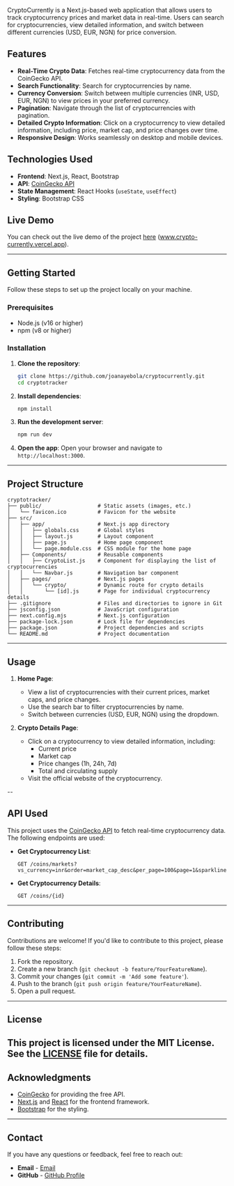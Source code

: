 CryptoCurrently is a Next.js-based web application that allows users to track cryptocurrency prices and market data in real-time. Users can search for cryptocurrencies, view detailed information, and switch between different currencies (USD, EUR, NGN) for price conversion.

## Features

- **Real-Time Crypto Data**: Fetches real-time cryptocurrency data from the CoinGecko API.
- **Search Functionality**: Search for cryptocurrencies by name.
- **Currency Conversion**: Switch between multiple currencies (INR, USD, EUR, NGN) to view prices in your preferred currency.
- **Pagination**: Navigate through the list of cryptocurrencies with pagination.
- **Detailed Crypto Information**: Click on a cryptocurrency to view detailed information, including price, market cap, and price changes over time.
- **Responsive Design**: Works seamlessly on desktop and mobile devices.

## Technologies Used

- **Frontend**: Next.js, React, Bootstrap
- **API**: [CoinGecko API](https://www.coingecko.com/en/api)
- **State Management**: React Hooks (`useState`, `useEffect`)
- **Styling**: Bootstrap CSS

## Live Demo

You can check out the live demo of the project [here](#) (www.crypto-currently.vercel.app).

---

## Getting Started

Follow these steps to set up the project locally on your machine.

### Prerequisites

- Node.js (v16 or higher)
- npm (v8 or higher)

### Installation

1. **Clone the repository**:

   ```bash
   git clone https://github.com/joanayebola/cryptocurrently.git
   cd cryptotracker
   ```

2. **Install dependencies**:

   ```bash
   npm install
   ```

3. **Run the development server**:

   ```bash
   npm run dev
   ```

4. **Open the app**:
   Open your browser and navigate to `http://localhost:3000`.

---

## Project Structure

```
cryptotracker/
├── public/                  # Static assets (images, etc.)
│   └── favicon.ico          # Favicon for the website
├── src/
│   ├── app/                 # Next.js app directory
│   │   ├── globals.css      # Global styles
│   │   ├── layout.js        # Layout component
│   │   ├── page.js          # Home page component
│   │   └── page.module.css  # CSS module for the home page
│   ├── Components/          # Reusable components
│   │   ├── CryptoList.js    # Component for displaying the list of cryptocurrencies
│   │   └── Navbar.js        # Navigation bar component
│   ├── pages/               # Next.js pages
│   │   └── crypto/          # Dynamic route for crypto details
│   │       └── [id].js      # Page for individual cryptocurrency details
├── .gitignore               # Files and directories to ignore in Git
├── jsconfig.json            # JavaScript configuration
├── next.config.mjs          # Next.js configuration
├── package-lock.json        # Lock file for dependencies
├── package.json             # Project dependencies and scripts
└── README.md                # Project documentation
```

---

## Usage

1. **Home Page**:

   - View a list of cryptocurrencies with their current prices, market caps, and price changes.
   - Use the search bar to filter cryptocurrencies by name.
   - Switch between currencies (USD, EUR, NGN) using the dropdown.

2. **Crypto Details Page**:
   - Click on a cryptocurrency to view detailed information, including:
     - Current price
     - Market cap
     - Price changes (1h, 24h, 7d)
     - Total and circulating supply
   - Visit the official website of the cryptocurrency.

--

## API Used

This project uses the [CoinGecko API](https://www.coingecko.com/en/api) to fetch real-time cryptocurrency data. The following endpoints are used:

- **Get Cryptocurrency List**:

  ```
  GET /coins/markets?vs_currency=inr&order=market_cap_desc&per_page=100&page=1&sparkline=false&price_change_percentage=1h%2C24h%2C7d
  ```

- **Get Cryptocurrency Details**:
  ```
  GET /coins/{id}
  ```

---

## Contributing

Contributions are welcome! If you'd like to contribute to this project, please follow these steps:

1. Fork the repository.
2. Create a new branch (`git checkout -b feature/YourFeatureName`).
3. Commit your changes (`git commit -m 'Add some feature'`).
4. Push to the branch (`git push origin feature/YourFeatureName`).
5. Open a pull request.

---

## License

## This project is licensed under the MIT License. See the [LICENSE](LICENSE) file for details.

## Acknowledgments

- [CoinGecko](https://www.coingecko.com/) for providing the free API.
- [Next.js](https://nextjs.org/) and [React](https://reactjs.org/) for the frontend framework.
- [Bootstrap](https://getbootstrap.com/) for the styling.

---

## Contact

If you have any questions or feedback, feel free to reach out:

- **Email** - [Email](mailto:joanayebola1@gmail.com)
- **GitHub** - [GitHub Profile](https://github.com/joanayebola)

